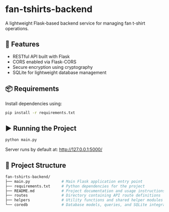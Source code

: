 # fan-tshirts-backend

A lightweight Flask-based backend service for managing fan t-shirt operations.

## 🚀 Features
- RESTful API built with Flask  
- CORS enabled via Flask-CORS  
- Secure encryption using cryptography  
- SQLite for lightweight database management

## 📦 Requirements

Install dependencies using:

```bash
pip install -r requirements.txt
```


## ▶ Running the Project

```bash
python main.py
```
Server runs by default at: http://127.0.0.1:5000/

## 📁 Project Structure

```bash
fan-tshirts-backend/
├── main.py              # Main Flask application entry point
├── requirements.txt     # Python dependencies for the project
├── README.md            # Project documentation and usage instructions
├── routes               # Directory containing API route definitions
├── helpers              # Utility functions and shared helper modules
└── coredb               # Database models, queries, and SQLite integration logic
```
